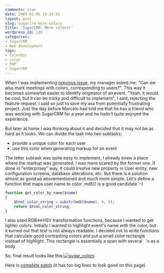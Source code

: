 ```yaml
---
comments: true
date: 2009-02-06 15:24:41
layout: post
slug: sugarcrm-more-colors
title: 'SugarCRM: More colors!'
wordpress_id: 120
categories:
- SugarCRM
- Web development
tags:
- Calendar
- color
- PHP
- SugarCRM
---
```


When I was implementing [previous issue](http://software.tulentsev.com/2009/02/sugarcrm-really-shared-calendar/), my manager asked me: "Can we also mark meetings with colors, corresponding to users?". This way it becomes somewhat easier to identify originator of an event. "Yeah, it would be cool, but it can be tricky and difficult to implement", I said, rejecting the feature request. I said so just to save my ass from potentially frustrating project. Just the day before Marcelo had told me that he has a friend who was working with SugarCRM for a year and he hadn't quite enjoyed the experience.

But later at home I was thinking about it and decided that it may not be as hard as it looks. We can divide the task into two subtasks:
	
  * provide a unique color for each user
  * use this color when generating markup for an event

The latter subtask was quite easy to implement, I already knew a place where the markup was generated. I was more scared by the former one. If done in "enterprisey" way, it could involve new property in User entity, new configuration screens, database alterations, etc. But there is a solution almost as good as abovementioned and much more simple. Let's define a function that maps user name to color. md5() is a good candidate :-)

``` php
function get_color_by_name($name)
{
    $html_color_string = substr(md5($name), 0, 6);
    return $html_color_string;
}
```

I also used RGB<=>HSV transformation functions, because I wanted to get lighter colors. Initially I wanted to highlight event's name with the color, but it turned out that text is not always readable. I decided not to write functions that calculate good contrasting colors and put a small color rectangle instead of highlight. This rectangle is essentially a span with several &nbsp; 's as a body.

So, final result looks like this:[![sugar_colors](http://software.tulentsev.com/images/uploads/2009/02/sugar_colors.png)](http://software.tulentsev.com/images/uploads/2009/02/sugar_colors.png)

Here is [complete patch](http://software.tulentsev.com/images/uploads/2009/02/colors.patch) (it has too big lines to look good on this page)
